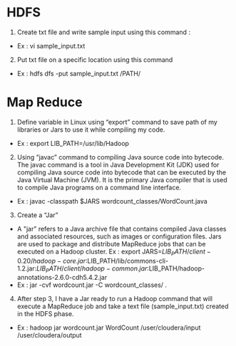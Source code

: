 # HDFS 
1.	Create txt file and write sample input using this command :
- Ex : vi sample_input.txt

2.	Put txt file on a specific location using this command
- Ex : hdfs dfs -put sample_input.txt /PATH/

# Map Reduce
1.	Define variable in Linux using “export” command to save path of my libraries or Jars to use it while compiling my code.
- Ex : export LIB_PATH=/usr/lib/Hadoop

2.	Using “javac” command to compiling Java source code into bytecode.
The javac command is a tool in Java Development Kit (JDK) used for compiling Java source code into bytecode that can be executed by the Java Virtual Machine (JVM). It is the primary Java compiler that is used to compile Java programs on a command line interface.

- Ex : javac -classpath $JARS wordcount_classes/WordCount.java

3.	Create a “Jar” 
- A "jar" refers to a Java archive file that contains compiled Java classes and associated resources, such as images or configuration files. Jars are used to package and distribute MapReduce jobs that can be executed on a Hadoop cluster. 
Ex : export JARS=$LIB_PATH/client-0.20/hadoop-core.jar:$LIB_PATH/lib/commons-cli-1.2.jar:$LIB_PATH/client/hadoop-common.jar:$LIB_PATH/hadoop-annotations-2.6.0-cdh5.4.2.jar
- Ex : jar -cvf wordcount.jar -C wordcount_classes/ .
4.	After step 3, I have a Jar ready to run a Hadoop command that will execute a MapReduce job and take a text file (sample_input.txt) created in the HDFS phase.
- Ex : hadoop jar wordcount.jar WordCount /user/cloudera/input /user/cloudera/output
